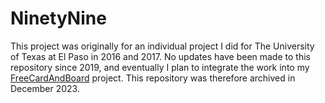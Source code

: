# NinetyNine
This project was originally for an individual project I did for The University of Texas at El Paso in 2016 and 2017. No updates have been made to this repository since 2019, and eventually I plan to integrate the work into my [FreeCardAndBoard](https://github.com/StrangerCoug/FreeCardAndBoard) project. This repository was therefore archived in December 2023.
